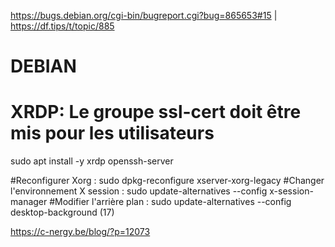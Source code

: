 https://bugs.debian.org/cgi-bin/bugreport.cgi?bug=865653#15 | https://df.tips/t/topic/885



# DEBIAN
# XRDP: Le groupe ssl-cert doit être mis pour les utilisateurs
sudo apt install -y xrdp openssh-server

#Reconfigurer Xorg		     : sudo dpkg-reconfigure xserver-xorg-legacy
#Changer l'environnement X session : sudo update-alternatives --config x-session-manager
#Modifier l'arrière plan	     : sudo update-alternatives --config desktop-background (17)

https://c-nergy.be/blog/?p=12073

